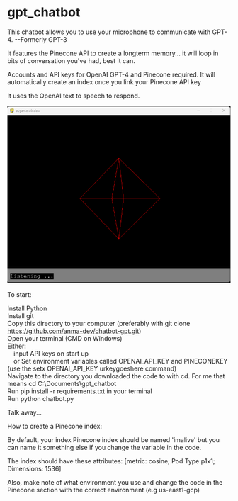 # gpt_chatbot
This chatbot allows you to use your microphone to communicate with GPT-4. --Formerly GPT-3  

It features the Pinecone API to create a longterm memory... it will loop in bits of conversation you've had, best it can.  

Accounts and API keys for OpenAI GPT-4 and Pinecone required. It will automatically create an index once you link your Pinecone API key

It uses the OpenAI text to speech to respond.


![Example Image](/files/new_ui.png)


To start:  


Install Python  
Install git  
Copy this directory to your computer (preferably with git clone https://github.com/anma-dev/chatbot-gpt.git)  
Open your terminal (CMD on Windows)  
Either:  
  &emsp;input API keys on start up  
  &emsp;or Set environment variables called OPENAI_API_KEY and PINECONEKEY (use the setx OPENAI_API_KEY urkeygoeshere command)    
Navigate to the directory you downloaded the code to with cd. For me that means cd C:\Documents\gpt_chatbot  
Run pip install -r requirements.txt in your terminal  
Run python chatbot.py  

Talk away...  


How to create a Pinecone index:

By default, your index Pinecone index should be named 'imalive' but you can name it something else if you change the variable in the code.

The index should have these attributes: [metric: cosine; Pod Type:p1x1; Dimensions: 1536]

Also, make note of what environment you use and change the code in the Pinecone section with the correct environment (e.g us-east1-gcp)
